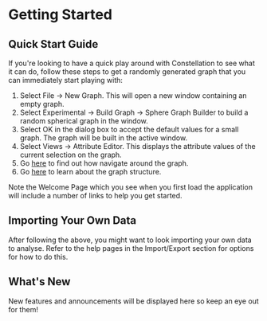 # Getting Started

## Quick Start Guide

If you're looking to have a quick play around with Constellation to see
what it can do, follow these steps to get a randomly generated graph
that you can immediately start playing with:

1.  Select File -> New Graph. This will open a new window containing an
    empty graph.
2.  Select Experimental -> Build Graph -> Sphere Graph Builder to build
    a random spherical graph in the window.
3.  Select OK in the dialog box to accept the default values for a small
    graph. The graph will be built in the active window.
4.  Select Views -> Attribute Editor. This displays the attribute values
    of the current selection on the graph.
5.  Go
    [here](../ext/docs/CoreFunctionality/the-graph-window.md)
    to find out how navigate around the graph.
6.  Go
    [here](../ext/docs/CoreGraphFramework/graph-model.md)
    to learn about the graph structure.

Note the Welcome Page which you see when you first load the application 
will include a number of links to help you get started.

## Importing Your Own Data

After following the above, you might want to look importing your own
data to analyse. Refer to the help pages in the Import/Export section
for options for how to do this.

## What's New

New features and announcements will be displayed here so keep an eye out
for them!
